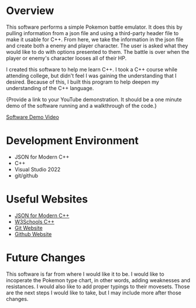 # Overview

This software performs a simple Pokemon battle emulator. It does this by pulling information from a json file and using a third-party header file to make it usable for C++. From here, we take the information in the json file and create both a enemy and player character. The user is asked what they would like to do with options presented to them. The battle is over when the player or enemy's character looses all of their HP.

I created this software to help me learn C++. I took a C++ course while attending college, but didn't feel I was gaining the understanding that I desired. Because of this, I built this program to help deepen my understanding of the C++ language.

{Provide a link to your YouTube demonstration.  It should be a one minute demo of the software running and a walkthrough of the code.}

[Software Demo Video](http://youtube.link.goes.here)

# Development Environment

* JSON for Modern C++
* C++
* Visual Studio 2022
* git/github

# Useful Websites

* [JSON for Modern C++](https://github.com/nlohmann/json)
* [W3Schools C++](https://www.w3schools.com/cpp/)
* [Git Website](https://git-scm.com/download)
* [Github Website](https://github.com/)

# Future Changes

This software is far from where I would like it to be. I would like to incoperate the Pokemon type chart, in other words, adding weaknesses and resistances. I would also like to add proper typings to their movesets. Those are the next steps I would like to take, but I may include more after those changes.